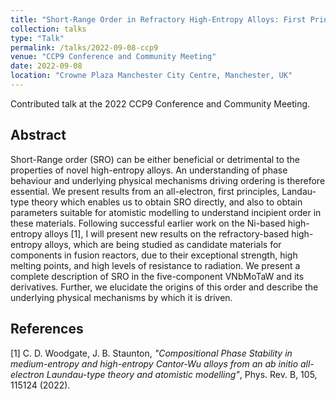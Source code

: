 ```yaml
---
title: "Short-Range Order in Refractory High-Entropy Alloys: First Principles Theory and Atomistic Modelling"
collection: talks
type: "Talk"
permalink: /talks/2022-09-08-ccp9
venue: "CCP9 Conference and Community Meeting"
date: 2022-09-08
location: "Crowne Plaza Manchester City Centre, Manchester, UK"
---
```


Contributed talk at the 2022 CCP9 Conference and Community Meeting.

<h2>Abstract</h2>
Short-Range order (SRO) can be either beneficial or detrimental to the properties of novel high-entropy alloys. An understanding of phase behaviour and underlying physical mechanisms driving ordering is therefore essential. We present results from an all-electron, first principles, Landau-type theory which enables us to obtain SRO directly, and also to obtain parameters suitable for atomistic modelling to understand incipient order in these materials. Following successful earlier work on the Ni-based high-entropy alloys [1], I will present new results on the refractory-based high-entropy alloys, which are being studied as candidate materials for components in fusion reactors, due to their exceptional strength, high melting points, and high levels of resistance to radiation. We present a complete description of SRO in the five-component VNbMoTaW and its derivatives. Further, we elucidate the origins of this order and describe the underlying physical mechanisms by which it is driven.

<h2>References</h2>
[1] C. D. Woodgate, J. B. Staunton, <i>"Compositional Phase Stability in medium-entropy and high-entropy Cantor-Wu alloys from an ab initio all-electron Laundau-type theory and atomistic modelling"</i>, Phys. Rev. B, 105, 115124 (2022).
